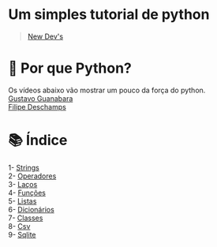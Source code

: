 # Um simples tutorial de python
> [New Dev's](https://discord.gg/7FcJaq2)

# 🐍 Por que Python?
Os vídeos abaixo vão mostrar um pouco da força do python.<br>
[Gustavo Guanabara](https://www.youtube.com/watch?v=Mp0vhMDI7fA)<br>
[Filipe Deschamps](https://www.youtube.com/watch?v=BrV6QNFuVZg)

# 📚 Índice
1- [Strings](https://github.com/new-devs/python-basico/blob/master/string.ipynb)<br>
2- [Operadores](https://github.com/new-devs/python-basico/blob/master/operadores.ipynb)<br>
3- [Laços](https://github.com/new-devs/python-basico/blob/master/lacos.ipynb)<br>
4- [Funções](https://github.com/new-devs/python-basico/blob/master/funcoes.ipynb)<br>
5- [Listas](https://github.com/new-devs/python-basico/blob/master/listas.ipynb)<br>
6- [Dicionários](https://github.com/new-devs/python-basico/blob/master/dicionarios.ipynb)<br>
7- [Classes](https://github.com/new-devs/python-basico/blob/master/classes.ipynb)<br>
8- [Csv](https://github.com/new-devs/python-basico/blob/master/csv.ipynb)<br>
9- [Sqlite](https://github.com/new-devs/python-basico/blob/master/sqlite.ipynb)<br>